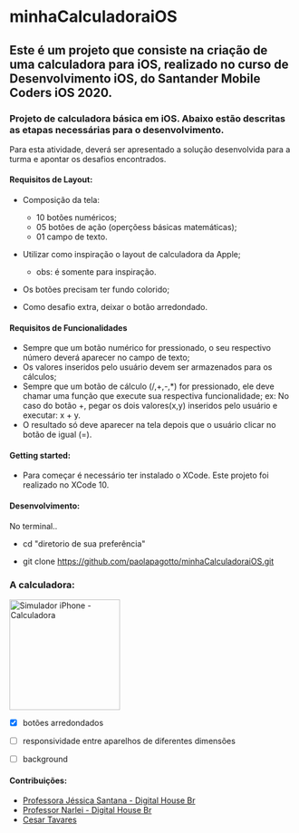 # minhaCalculadoraiOS

## Este é um projeto que consiste na criação de uma calculadora para iOS, realizado no curso de Desenvolvimento iOS, do Santander Mobile Coders iOS 2020.

###  Projeto de calculadora básica em iOS. Abaixo estão descritas as etapas necessárias para o desenvolvimento.

Para esta atividade, deverá ser apresentado a solução desenvolvida para a turma e apontar os desafios encontrados.

#### Requisitos de Layout:

  * Composição da tela: 

      * 10 botões numéricos;
      * 05 botões de ação (operçõess básicas matemáticas); 
      * 01 campo de texto.
      
  * Utilizar como inspiração o layout de calculadora da Apple;
       * obs: é somente para inspiração.
       
  * Os botões precisam ter fundo colorido;
  
  * Como desafio extra, deixar o botão arredondado.

#### Requisitos de Funcionalidades

  * Sempre que um botão numérico for pressionado, o seu respectivo número deverá aparecer no campo de texto;
  * Os valores inseridos pelo usuário devem ser armazenados para os cálculos;
  * Sempre que um botão de cálculo (/,+,-,*) for pressionado, ele deve chamar uma função que execute sua respectiva funcionalidade;
        ex: No caso do botão +, pegar os dois valores(x,y) inseridos pelo usuário e executar: x + y.
  * O resultado só deve aparecer na tela depois que o usuário clicar no botão de igual (=).

#### Getting started:

  * Para começar é necessário ter instalado o XCode. Este projeto foi realizado no XCode 10.

#### Desenvolvimento:
  
  No terminal..
  
  * cd "diretorio de sua preferência"

  * git clone https://github.com/paolapagotto/minhaCalculadoraiOS.git


### A calculadora: 


<img width="195" alt="Simulador iPhone - Calculadora" src="https://user-images.githubusercontent.com/55468847/92397741-3f823700-f11f-11ea-987e-6f7a0de74d50.png">

 - [X] botões arredondados

 - [ ] responsividade entre aparelhos de diferentes dimensões

 - [ ] background


#### Contribuições:

 * [Professora Jéssica Santana - Digital House Br](https://github.com/jeafsantana)
 * [Professor Narlei - Digital House Br](https://github.com/narlei)
 * [Cesar Tavares](https://github.com/cetava)
 
 
